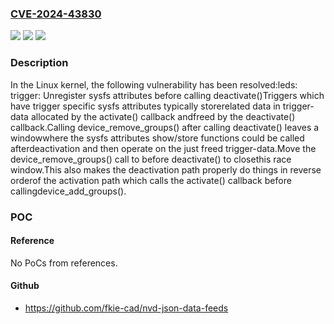 ### [CVE-2024-43830](https://cve.mitre.org/cgi-bin/cvename.cgi?name=CVE-2024-43830)
![](https://img.shields.io/static/v1?label=Product&message=Linux&color=blue)
![](https://img.shields.io/static/v1?label=Version&message=a7e7a3156300%3C%20c3b7a650c871%20&color=brighgreen)
![](https://img.shields.io/static/v1?label=Vulnerability&message=n%2Fa&color=brighgreen)

### Description

In the Linux kernel, the following vulnerability has been resolved:leds: trigger: Unregister sysfs attributes before calling deactivate()Triggers which have trigger specific sysfs attributes typically storerelated data in trigger-data allocated by the activate() callback andfreed by the deactivate() callback.Calling device_remove_groups() after calling deactivate() leaves a windowwhere the sysfs attributes show/store functions could be called afterdeactivation and then operate on the just freed trigger-data.Move the device_remove_groups() call to before deactivate() to closethis race window.This also makes the deactivation path properly do things in reverse orderof the activation path which calls the activate() callback before callingdevice_add_groups().

### POC

#### Reference
No PoCs from references.

#### Github
- https://github.com/fkie-cad/nvd-json-data-feeds

